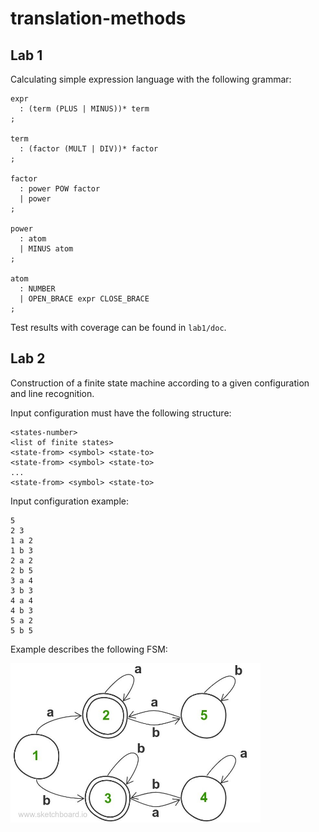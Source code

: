 # translation-methods

## Lab 1
Calculating simple expression language with the following grammar:
```antlr
expr
  : (term (PLUS | MINUS))* term
;
  
term
  : (factor (MULT | DIV))* factor
;

factor
  : power POW factor 
  | power
;

power
  : atom 
  | MINUS atom
;

atom
  : NUMBER 
  | OPEN_BRACE expr CLOSE_BRACE
;
```
Test results with coverage can be found in `lab1/doc`.

## Lab 2
Construction of a finite state machine according to a given configuration and line recognition.

Input configuration must have the following structure:
```
<states-number>
<list of finite states>
<state-from> <symbol> <state-to>
<state-from> <symbol> <state-to>
...
<state-from> <symbol> <state-to>
```

Input configuration example:
```
5
2 3
1 a 2
1 b 3
2 a 2
2 b 5
3 a 4
3 b 3
4 a 4
4 b 3
5 a 2
5 b 5
```
Example describes the following FSM:

<img src=lab-2/doc/fsm-example.jpg width=400>
